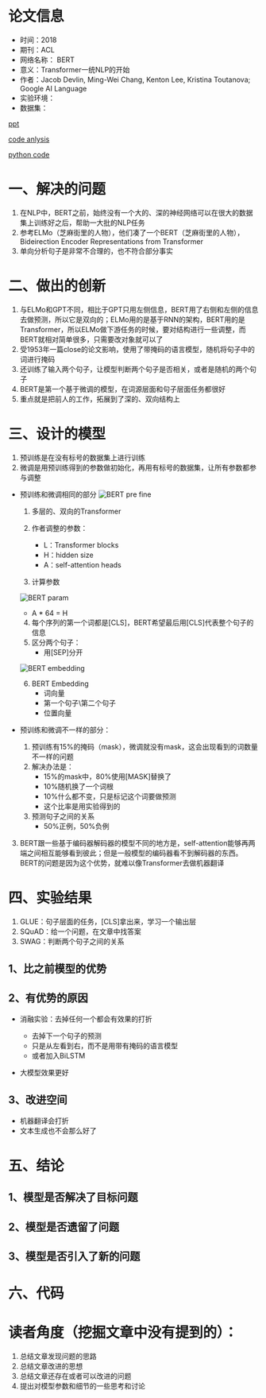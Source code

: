# 论文信息
- 时间：2018
- 期刊：ACL
- 网络名称： BERT
- 意义：Transformer一统NLP的开始
- 作者：Jacob Devlin, Ming-Wei Chang, Kenton Lee, Kristina Toutanova; Google AI Language
- 实验环境：
- 数据集：

[ppt](../ppt/models_by_DASOU/BERT/BERT.pptx)

[code anlysis](../ppt/models_by_DASOU/BERT/BERTCode.pdf)

[python code](../ppt/models_by_DASOU/BERT/BERT.py)


# 一、解决的问题
1. 在NLP中，BERT之前，始终没有一个大的、深的神经网络可以在很大的数据集上训练好之后，帮助一大批的NLP任务
2. 参考ELMo（芝麻街里的人物），他们凑了一个BERT（芝麻街里的人物），Bideirection Encoder Representations from Transformer
3. 单向分析句子是非常不合理的，也不符合部分事实
# 二、做出的创新
1. 与ELMo和GPT不同，相比于GPT只用左侧信息，BERT用了右侧和左侧的信息去做预测，所以它是双向的；ELMo用的是基于RNN的架构，BERT用的是Transformer，所以ELMo做下游任务的时候，要对结构进行一些调整，而BERT就相对简单很多，只需要改对象就可以了
2. 受1953年一篇close的论文影响，使用了带掩码的语言模型，随机将句子中的词进行掩码
4. 还训练了输入两个句子，让模型判断两个句子是否相关，或者是随机的两个句子
5. BERT是第一个基于微调的模型，在词源层面和句子层面任务都很好
6. 重点就是把前人的工作，拓展到了深的、双向结构上
# 三、设计的模型
1. 预训练是在没有标号的数据集上进行训练
2. 微调是用预训练得到的参数做初始化，再用有标号的数据集，让所有参数都参与调整

- 预训练和微调相同的部分
    ![BERT pre fine](../pictures/BERT%20pre%20fine.png)

    1. 多层的、双向的Transformer
    2. 作者调整的参数：
        - L：Transformer blocks
        - H：hidden size
        - A：self-attention heads

    3. 计算参数

    ![BERT param](../pictures/BERT%20param.png)

    - A * 64 = H

    4. 每个序列的第一个词都是[CLS]，BERT希望最后用[CLS]代表整个句子的信息
    5. 区分两个句子：
        - 用[SEP]分开

    ![BERT embedding](../pictures/BERT%20embedding.png)

    6. BERT Embedding
        - 词向量
        - 第一个句子\第二个句子
        - 位置向量

- 预训练和微调不一样的部分：

    1. 预训练有15%的掩码（mask），微调就没有mask，这会出现看到的词数量不一样的问题
    2. 解决办法是：
        - 15%的mask中，80%使用[MASK]替换了
        - 10%随机换了一个词根
        - 10%什么都不变，只是标记这个词要做预测
        - 这个比率是用实验得到的
    3. 预测句子之间的关系
        - 50%正例，50%负例

3. BERT跟一些基于编码器解码器的模型不同的地方是，self-attention能够再两端之间相互能够看到彼此；但是一般模型的编码器看不到解码器的东西。BERT的问题是因为这个优势，就难以像Transformer去做机器翻译

# 四、实验结果
1. GLUE：句子层面的任务，[CLS]拿出来，学习一个输出层
2. SQuAD：给一个问题，在文章中找答案
3. SWAG：判断两个句子之间的关系
## 1、比之前模型的优势

## 2、有优势的原因
- 消融实验：去掉任何一个都会有效果的打折
    - 去掉下一个句子的预测
    - 只是从左看到右，而不是用带有掩码的语言模型
    - 或者加入BiLSTM

- 大模型效果更好
## 3、改进空间
- 机器翻译会打折
- 文本生成也不会那么好了
# 五、结论

## 1、模型是否解决了目标问题

## 2、模型是否遗留了问题

## 3、模型是否引入了新的问题

# 六、代码

# 读者角度（挖掘文章中没有提到的）：
1. 总结文章发现问题的思路
2. 总结文章改进的思想
3. 总结文章还存在或者可以改进的问题
4. 提出对模型参数和细节的一些思考和讨论